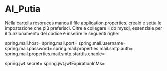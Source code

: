 # AI_Putia
Nella  cartella resoruces manca il file application.properties. crealo e setta le impostazione che più preferisci.
Oltre a collegare il db mysql, essenziale per il funzionamento del codice è inserire le seguenti righe:

spring.mail.host=
spring.mail.port=
spring.mail.username=
spring.mail.password=
spring.mail.properties.mail.smtp.auth=
spring.mail.properties.mail.smtp.starttls.enable=

spring.jwt.secret=
spring.jwt.jwtExpirationInMs=
